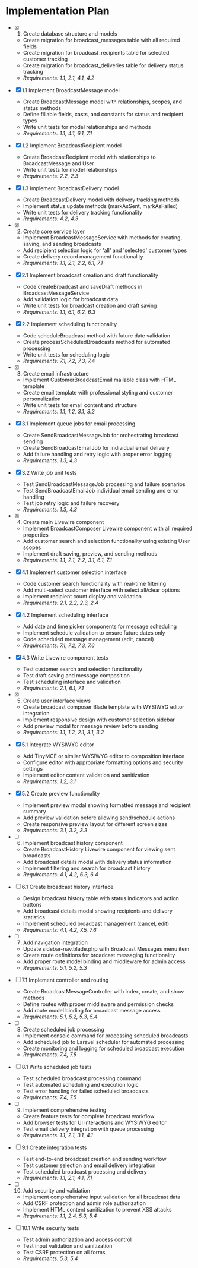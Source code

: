 # Implementation Plan

- [x] 1. Create database structure and models
  - Create migration for broadcast_messages table with all required fields
  - Create migration for broadcast_recipients table for selected customer tracking
  - Create migration for broadcast_deliveries table for delivery status tracking
  - _Requirements: 1.1, 2.1, 4.1, 4.2_

- [x] 1.1 Implement BroadcastMessage model
  - Create BroadcastMessage model with relationships, scopes, and status methods
  - Define fillable fields, casts, and constants for status and recipient types
  - Write unit tests for model relationships and methods
  - _Requirements: 1.1, 4.1, 6.1, 7.1_

- [x] 1.2 Implement BroadcastRecipient model
  - Create BroadcastRecipient model with relationships to BroadcastMessage and User
  - Write unit tests for model relationships
  - _Requirements: 2.2, 2.3_

- [x] 1.3 Implement BroadcastDelivery model
  - Create BroadcastDelivery model with delivery tracking methods
  - Implement status update methods (markAsSent, markAsFailed)
  - Write unit tests for delivery tracking functionality
  - _Requirements: 4.2, 4.3_

- [x] 2. Create core service layer
  - Implement BroadcastMessageService with methods for creating, saving, and sending broadcasts
  - Add recipient selection logic for 'all' and 'selected' customer types
  - Create delivery record management functionality
  - _Requirements: 1.1, 2.1, 2.2, 6.1, 7.1_

- [x] 2.1 Implement broadcast creation and draft functionality
  - Code createBroadcast and saveDraft methods in BroadcastMessageService
  - Add validation logic for broadcast data
  - Write unit tests for broadcast creation and draft saving
  - _Requirements: 1.1, 6.1, 6.2, 6.3_

- [x] 2.2 Implement scheduling functionality
  - Code scheduleBroadcast method with future date validation
  - Create processScheduledBroadcasts method for automated processing
  - Write unit tests for scheduling logic
  - _Requirements: 7.1, 7.2, 7.3, 7.4_

- [x] 3. Create email infrastructure
  - Implement CustomerBroadcastEmail mailable class with HTML template
  - Create email template with professional styling and customer personalization
  - Write unit tests for email content and structure
  - _Requirements: 1.1, 1.2, 3.1, 3.2_

- [x] 3.1 Implement queue jobs for email processing
  - Create SendBroadcastMessageJob for orchestrating broadcast sending
  - Create SendBroadcastEmailJob for individual email delivery
  - Add failure handling and retry logic with proper error logging
  - _Requirements: 1.3, 4.3_

- [x] 3.2 Write job unit tests
  - Test SendBroadcastMessageJob processing and failure scenarios
  - Test SendBroadcastEmailJob individual email sending and error handling
  - Test job retry logic and failure recovery
  - _Requirements: 1.3, 4.3_

- [x] 4. Create main Livewire component
  - Implement BroadcastComposer Livewire component with all required properties
  - Add customer search and selection functionality using existing User scopes
  - Implement draft saving, preview, and sending methods
  - _Requirements: 1.1, 2.1, 2.2, 3.1, 6.1, 7.1_

- [x] 4.1 Implement customer selection interface
  - Code customer search functionality with real-time filtering
  - Add multi-select customer interface with select all/clear options
  - Implement recipient count display and validation
  - _Requirements: 2.1, 2.2, 2.3, 2.4_

- [x] 4.2 Implement scheduling interface
  - Add date and time picker components for message scheduling
  - Implement schedule validation to ensure future dates only
  - Code scheduled message management (edit, cancel)
  - _Requirements: 7.1, 7.2, 7.3, 7.6_

- [x] 4.3 Write Livewire component tests
  - Test customer search and selection functionality
  - Test draft saving and message composition
  - Test scheduling interface and validation
  - _Requirements: 2.1, 6.1, 7.1_

- [x] 5. Create user interface views
  - Create broadcast composer Blade template with WYSIWYG editor integration
  - Implement responsive design with customer selection sidebar
  - Add preview modal for message review before sending
  - _Requirements: 1.1, 1.2, 2.1, 3.1, 3.2_

- [x] 5.1 Integrate WYSIWYG editor
  - Add TinyMCE or similar WYSIWYG editor to composition interface
  - Configure editor with appropriate formatting options and security settings
  - Implement editor content validation and sanitization
  - _Requirements: 1.2, 3.1_

- [x] 5.2 Create preview functionality
  - Implement preview modal showing formatted message and recipient summary
  - Add preview validation before allowing send/schedule actions
  - Create responsive preview layout for different screen sizes
  - _Requirements: 3.1, 3.2, 3.3_

- [ ] 6. Implement broadcast history component
  - Create BroadcastHistory Livewire component for viewing sent broadcasts
  - Add broadcast details modal with delivery status information
  - Implement filtering and search for broadcast history
  - _Requirements: 4.1, 4.2, 6.3, 6.4_

- [ ] 6.1 Create broadcast history interface
  - Design broadcast history table with status indicators and action buttons
  - Add broadcast details modal showing recipients and delivery statistics
  - Implement scheduled broadcast management (cancel, edit)
  - _Requirements: 4.1, 4.2, 7.5, 7.6_

- [ ] 7. Add navigation integration
  - Update sidebar-nav.blade.php with Broadcast Messages menu item
  - Create route definitions for broadcast messaging functionality
  - Add proper route model binding and middleware for admin access
  - _Requirements: 5.1, 5.2, 5.3_

- [ ] 7.1 Implement controller and routing
  - Create BroadcastMessageController with index, create, and show methods
  - Define routes with proper middleware and permission checks
  - Add route model binding for broadcast message access
  - _Requirements: 5.1, 5.2, 5.3, 5.4_

- [ ] 8. Create scheduled job processing
  - Implement console command for processing scheduled broadcasts
  - Add scheduled job to Laravel scheduler for automated processing
  - Create monitoring and logging for scheduled broadcast execution
  - _Requirements: 7.4, 7.5_

- [ ] 8.1 Write scheduled job tests
  - Test scheduled broadcast processing command
  - Test automated scheduling and execution logic
  - Test error handling for failed scheduled broadcasts
  - _Requirements: 7.4, 7.5_

- [ ] 9. Implement comprehensive testing
  - Create feature tests for complete broadcast workflow
  - Add browser tests for UI interactions and WYSIWYG editor
  - Test email delivery integration with queue processing
  - _Requirements: 1.1, 2.1, 3.1, 4.1_

- [ ] 9.1 Create integration tests
  - Test end-to-end broadcast creation and sending workflow
  - Test customer selection and email delivery integration
  - Test scheduled broadcast processing and delivery
  - _Requirements: 1.1, 2.1, 4.1, 7.1_

- [ ] 10. Add security and validation
  - Implement comprehensive input validation for all broadcast data
  - Add CSRF protection and admin role authorization
  - Implement HTML content sanitization to prevent XSS attacks
  - _Requirements: 1.1, 2.4, 5.3, 5.4_

- [ ] 10.1 Write security tests
  - Test admin authorization and access control
  - Test input validation and sanitization
  - Test CSRF protection on all forms
  - _Requirements: 5.3, 5.4_